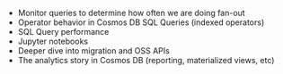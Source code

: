 - Monitor queries to determine how often we are doing fan-out
- Operator behavior in Cosmos DB SQL Queries (indexed operators)
- SQL Query performance
- Jupyter notebooks
- Deeper dive into migration and OSS APIs
- The analytics story in Cosmos DB (reporting, materialized views, etc)
